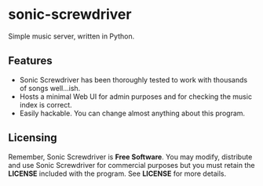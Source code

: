 # sonic-screwdriver
Simple music server, written in Python.
## Features
- Sonic Screwdriver has been thoroughly tested to work with thousands of songs well...ish.
- Hosts a minimal Web UI for admin purposes and for checking the music index is correct.
- Easily hackable. You can change almost anything about this program.
## Licensing
Remember, Sonic Screwdriver is **Free Software**. You may modify, distribute and use Sonic Screwdriver for commercial purposes but you must retain the **LICENSE** included with the program. See **LICENSE** for more details.
